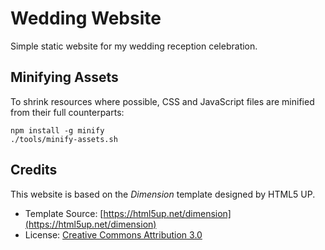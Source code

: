# Wedding Website

Simple static website for my wedding reception celebration.

## Minifying Assets

To shrink resources where possible, CSS and JavaScript files are minified from their full counterparts:

```shell
npm install -g minify
./tools/minify-assets.sh
```

## Credits

This website is based on the *Dimension* template designed by HTML5 UP.

- Template Source: [https://html5up.net/dimension](https://html5up.net/dimension)
- License: [Creative Commons Attribution 3.0](https://creativecommons.org/licenses/by/3.0/)
